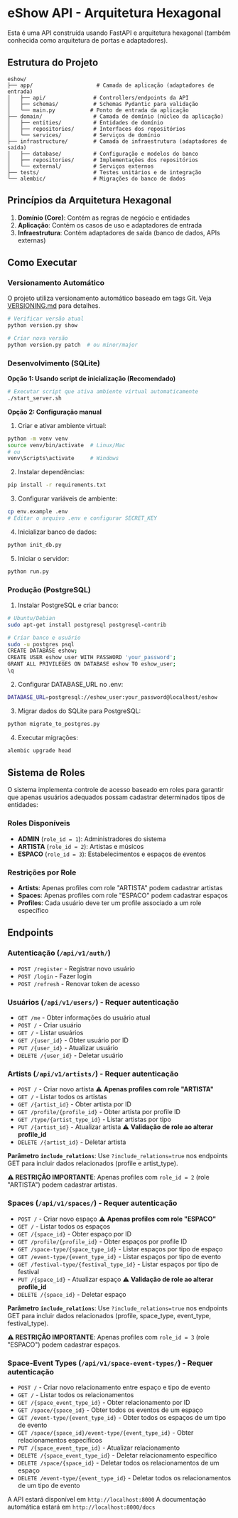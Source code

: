 # eShow API - Arquitetura Hexagonal

Esta é uma API construída usando FastAPI e arquitetura hexagonal (também conhecida como arquitetura de portas e adaptadores).

## Estrutura do Projeto

```
eshow/
├── app/                    # Camada de aplicação (adaptadores de entrada)
│   ├── api/               # Controllers/endpoints da API
│   ├── schemas/           # Schemas Pydantic para validação
│   └── main.py           # Ponto de entrada da aplicação
├── domain/                # Camada de domínio (núcleo da aplicação)
│   ├── entities/          # Entidades de domínio
│   ├── repositories/      # Interfaces dos repositórios
│   └── services/          # Serviços de domínio
├── infrastructure/        # Camada de infraestrutura (adaptadores de saída)
│   ├── database/          # Configuração e modelos do banco
│   ├── repositories/      # Implementações dos repositórios
│   └── external/          # Serviços externos
├── tests/                 # Testes unitários e de integração
└── alembic/               # Migrações do banco de dados
```

## Princípios da Arquitetura Hexagonal

1. **Domínio (Core)**: Contém as regras de negócio e entidades
2. **Aplicação**: Contém os casos de uso e adaptadores de entrada
3. **Infraestrutura**: Contém adaptadores de saída (banco de dados, APIs externas)

## Como Executar

### Versionamento Automático
O projeto utiliza versionamento automático baseado em tags Git. Veja [VERSIONING.md](VERSIONING.md) para detalhes.

```bash
# Verificar versão atual
python version.py show

# Criar nova versão
python version.py patch  # ou minor/major
```

### Desenvolvimento (SQLite)

**Opção 1: Usando script de inicialização (Recomendado)**
```bash
# Executar script que ativa ambiente virtual automaticamente
./start_server.sh
```

**Opção 2: Configuração manual**
1. Criar e ativar ambiente virtual:
```bash
python -m venv venv
source venv/bin/activate  # Linux/Mac
# ou
venv\Scripts\activate     # Windows
```

2. Instalar dependências:
```bash
pip install -r requirements.txt
```

3. Configurar variáveis de ambiente:
```bash
cp env.example .env
# Editar o arquivo .env e configurar SECRET_KEY
```

4. Inicializar banco de dados:
```bash
python init_db.py
```

5. Iniciar o servidor:
```bash
python run.py
```

### Produção (PostgreSQL)

1. Instalar PostgreSQL e criar banco:
```bash
# Ubuntu/Debian
sudo apt-get install postgresql postgresql-contrib

# Criar banco e usuário
sudo -u postgres psql
CREATE DATABASE eshow;
CREATE USER eshow_user WITH PASSWORD 'your_password';
GRANT ALL PRIVILEGES ON DATABASE eshow TO eshow_user;
\q
```

2. Configurar DATABASE_URL no .env:
```bash
DATABASE_URL=postgresql://eshow_user:your_password@localhost/eshow
```

3. Migrar dados do SQLite para PostgreSQL:
```bash
python migrate_to_postgres.py
```

4. Executar migrações:
```bash
alembic upgrade head
```

## Sistema de Roles

O sistema implementa controle de acesso baseado em roles para garantir que apenas usuários adequados possam cadastrar determinados tipos de entidades:

### Roles Disponíveis
- **ADMIN** (`role_id = 1`): Administradores do sistema
- **ARTISTA** (`role_id = 2`): Artistas e músicos
- **ESPACO** (`role_id = 3`): Estabelecimentos e espaços de eventos

### Restrições por Role
- **Artists**: Apenas profiles com role "ARTISTA" podem cadastrar artistas
- **Spaces**: Apenas profiles com role "ESPACO" podem cadastrar espaços
- **Profiles**: Cada usuário deve ter um profile associado a um role específico

## Endpoints

### Autenticação (`/api/v1/auth/`)
- `POST /register` - Registrar novo usuário
- `POST /login` - Fazer login
- `POST /refresh` - Renovar token de acesso

### Usuários (`/api/v1/users/`) - Requer autenticação
- `GET /me` - Obter informações do usuário atual
- `POST /` - Criar usuário
- `GET /` - Listar usuários
- `GET /{user_id}` - Obter usuário por ID
- `PUT /{user_id}` - Atualizar usuário
- `DELETE /{user_id}` - Deletar usuário

### Artists (`/api/v1/artists/`) - Requer autenticação
- `POST /` - Criar novo artista ⚠️ **Apenas profiles com role "ARTISTA"**
- `GET /` - Listar todos os artistas
- `GET /{artist_id}` - Obter artista por ID
- `GET /profile/{profile_id}` - Obter artista por profile ID
- `GET /type/{artist_type_id}` - Listar artistas por tipo
- `PUT /{artist_id}` - Atualizar artista ⚠️ **Validação de role ao alterar profile_id**
- `DELETE /{artist_id}` - Deletar artista

**Parâmetro `include_relations`**: Use `?include_relations=true` nos endpoints GET para incluir dados relacionados (profile e artist_type).

**⚠️ RESTRIÇÃO IMPORTANTE**: Apenas profiles com `role_id = 2` (role "ARTISTA") podem cadastrar artistas.

### Spaces (`/api/v1/spaces/`) - Requer autenticação
- `POST /` - Criar novo espaço ⚠️ **Apenas profiles com role "ESPACO"**
- `GET /` - Listar todos os espaços
- `GET /{space_id}` - Obter espaço por ID
- `GET /profile/{profile_id}` - Obter espaços por profile ID
- `GET /space-type/{space_type_id}` - Listar espaços por tipo de espaço
- `GET /event-type/{event_type_id}` - Listar espaços por tipo de evento
- `GET /festival-type/{festival_type_id}` - Listar espaços por tipo de festival
- `PUT /{space_id}` - Atualizar espaço ⚠️ **Validação de role ao alterar profile_id**
- `DELETE /{space_id}` - Deletar espaço

**Parâmetro `include_relations`**: Use `?include_relations=true` nos endpoints GET para incluir dados relacionados (profile, space_type, event_type, festival_type).

**⚠️ RESTRIÇÃO IMPORTANTE**: Apenas profiles com `role_id = 3` (role "ESPACO") podem cadastrar espaços.

### Space-Event Types (`/api/v1/space-event-types/`) - Requer autenticação
- `POST /` - Criar novo relacionamento entre espaço e tipo de evento
- `GET /` - Listar todos os relacionamentos
- `GET /{space_event_type_id}` - Obter relacionamento por ID
- `GET /space/{space_id}` - Obter todos os eventos de um espaço
- `GET /event-type/{event_type_id}` - Obter todos os espaços de um tipo de evento
- `GET /space/{space_id}/event-type/{event_type_id}` - Obter relacionamentos específicos
- `PUT /{space_event_type_id}` - Atualizar relacionamento
- `DELETE /{space_event_type_id}` - Deletar relacionamento específico
- `DELETE /space/{space_id}` - Deletar todos os relacionamentos de um espaço
- `DELETE /event-type/{event_type_id}` - Deletar todos os relacionamentos de um tipo de evento

A API estará disponível em `http://localhost:8000`
A documentação automática estará em `http://localhost:8000/docs` 